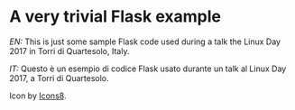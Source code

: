 # A very trivial Flask example

*EN:* This is just some sample Flask code used during a talk the Linux Day 2017 in Torri di Quartesolo, Italy.

*IT:* Questo è un esempio di codice Flask usato durante un talk al Linux Day 2017, a Torri di Quartesolo.

Icon by [Icons8](https://icons8.com/).

